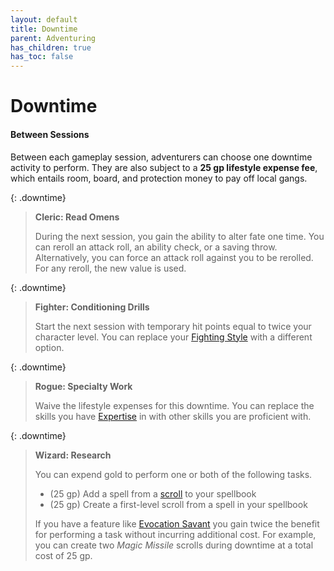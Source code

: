 ```yaml
---
layout: default
title: Downtime
parent: Adventuring
has_children: true
has_toc: false
---
```


# Downtime

#### Between Sessions

Between each gameplay session, adventurers can choose one downtime activity to perform. They are also subject to a **25 gp lifestyle expense fee**, which entails room, board, and protection money to pay off local gangs.

{: .downtime}
> **Cleric: Read Omens**
> 
> During the next session, you gain the ability to alter fate one time. You can reroll an attack roll, an ability check, or a saving throw. Alternatively, you can force an attack roll against you to be rerolled. For any reroll, the new value is used.

{: .downtime}
> **Fighter: Conditioning Drills**
> 
> Start the next session with temporary hit points equal to twice your character level. You can replace your [Fighting Style](../../more/classes/fighter#fighting-style) with a different option.

{: .downtime}
> **Rogue: Specialty Work**
> 
> Waive the lifestyle expenses for this downtime. You can replace the skills you have [Expertise](../../more/classes/rogue#expertise) in with other skills you are proficient with.

{: .downtime}
> **Wizard: Research**
> 
> You can expend gold to perform one or both of the following tasks.
> 
> * (25 gp) Add a spell from a [scroll](../../gear/scrolls) to your spellbook
> * (25 gp) Create a first-level scroll from a spell in your spellbook
>
> If you have a feature like [Evocation Savant](../../more/archetypes/wizard_evocation) you gain twice the benefit for performing a task without incurring additional cost. For example, you can create two *Magic Missile* scrolls during downtime at a total cost of 25 gp.

